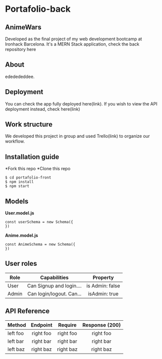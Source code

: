 # Portafolio-back

## AnimeWars
Developed as the final project of my web development bootcamp at Ironhack Barcelona. It's a MERN Stack application, check the back repository here<link>

## About
ededededdee.


## Deployment

You can check the app fully deployed here(link). If you wish to view the API deployment instead, check here(link)

## Work structure

We developed this project in group and used Trello(link) to organize our workflow.

## Installation guide

*Fork this repo
*Clone this repo

```
$ cd portafolio-front
$ npm install
$ npm start
```

## Models
**User.model.js**
```
const userSchema = new Schema({
})
```

**Anime.model.js**
```
const AnimeSchema = new Schema({
})
```

## User roles

| Role          | Capabilities  | Property      |
| ------------- |:-------------:|:-------------:|
| User          | Can Signup and login....     | is Admin: false     |
| Admin      | Can login/logout. Can...    | isAdmin: true     |

## API Reference

| Method        | Endpoint | Require | Response (200) | 
| ------------- |:-------------:|:-------------:|:-------------:|
| left foo      | right foo     | right foo     | right foo     |
| left bar      | right bar     | right bar     | right bar     |
| left baz      | right baz     | right baz     |right baz      |


